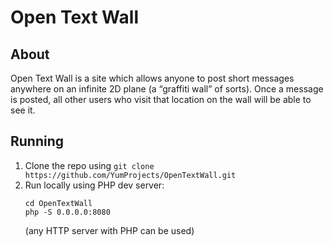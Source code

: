 # Open Text Wall
## About
Open Text Wall is a site which allows anyone to post short messages anywhere on an infinite 2D plane (a “graffiti wall” of sorts). Once a message is posted, all other users who visit that location on the wall will be able to see it.
## Running
1. Clone the repo using `git clone https://github.com/YumProjects/OpenTextWall.git`
2. Run locally using PHP dev server:
    ```
    cd OpenTextWall
    php -S 0.0.0.0:8080
    ```
    (any HTTP server with PHP can be used)
